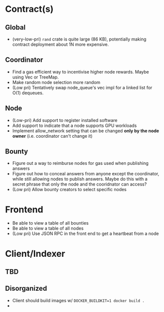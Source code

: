 
# Contract(s)
## Global
* (very-low-pri) `rand` crate is quite large (86 KB), potentially making contract deployment about  1N more expensive.
## Coordinator
* Find a gas efficient way to incentivise higher node rewards. Maybe using Vec or TreeMap.
* Make random node selection more random
* (Low pri) Tentatively swap node_queue's vec impl for a linked list for O(1) dequeues.
## Node
* (Low-pri) Add support to register installed software
* Add support to indicate that a node supports GPU workloads
* Implement allow_network setting that can be changed **only by the node owner** (i.e. coordinator can't change it)
## Bounty
* Figure out a way to reimburse nodes for gas used when publishing answers
* Figure out how to conceal answers from anyone except the coordinator, while still allowing nodes to publish answers. Maybe do this with a secret phrase that only the node and the cooridnator can access?
* (Low pri) Allow bounty creators to select specific nodes

# Frontend
* Be able to view a table of all bounties
* Be able to view a table of all nodes
* (Low pri) Use JSON RPC in the front end to get a heartbeat from a node

# Client/Indexer
## TBD
## Disorganized
* Client should build images w/ `DOCKER_BUILDKIT=1 docker build .`
* 
